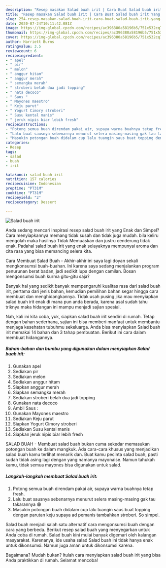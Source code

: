 ```yaml
---
description: "Resep masakan Salad buah irit | Cara Buat Salad buah irit Yang Bisa Manjain Lidah"
title: "Resep masakan Salad buah irit | Cara Buat Salad buah irit Yang Bisa Manjain Lidah"
slug: 254-resep-masakan-salad-buah-irit-cara-buat-salad-buah-irit-yang-bisa-manjain-lidah
date: 2020-07-24T10:11:42.081Z
image: https://img-global.cpcdn.com/recipes/ac396380a58196b5/751x532cq70/salad-buah-irit-foto-resep-utama.jpg
thumbnail: https://img-global.cpcdn.com/recipes/ac396380a58196b5/751x532cq70/salad-buah-irit-foto-resep-utama.jpg
cover: https://img-global.cpcdn.com/recipes/ac396380a58196b5/751x532cq70/salad-buah-irit-foto-resep-utama.jpg
author: Harriett Burns
ratingvalue: 3.5
reviewcount: 6
recipeingredient:
- " apel"
- " pir"
- " melon"
- " anggur hitam"
- " anggur merah"
- " semangka merah"
- " stroberi belah dua jadi topping"
- " nata decoco"
- " Saus "
- " Mayones maestro"
- " Keju parut"
- " Yogurt Cimory stroberi"
- " Susu kental manis"
- " jeruk nipis biar lebih fresh"
recipeinstructions:
- "Potong semua buah direndam pakai air, supaya warna buahnya tetap fresh."
- "Lalu buat sausnya sebenarnya menurut selera masing-masing gak tau takarannya 😁"
- "Masukin potongan buah didalam cup lalu tuangin saus buat topping dengan parutan keju supaya ad pemanis tambahkan stroberi. So simpel."
categories:
- Resep
tags:
- salad
- buah
- irit

katakunci: salad buah irit 
nutrition: 157 calories
recipecuisine: Indonesian
preptime: "PT31M"
cooktime: "PT31M"
recipeyield: "2"
recipecategory: Dessert

---
```



![Salad buah irit](https://img-global.cpcdn.com/recipes/ac396380a58196b5/751x532cq70/salad-buah-irit-foto-resep-utama.jpg)

Anda sedang mencari inspirasi resep salad buah irit yang Enak dan Simpel? Cara menyiapkannya memang tidak susah dan tidak juga mudah. bila keliru mengolah maka hasilnya Tidak Memuaskan dan justru cenderung tidak enak. Padahal salad buah irit yang enak selayaknya mempunyai aroma dan cita rasa yang bisa memancing selera kita.

Cara Membuat Salad Buah - Akhir-akhir ini saya lagi doyan sekali mengkonsumsi buah-buahan. Ini karena saya sedang menjalankan program penurunan berat badan, jadi sedikit lupa dengan camilan. Bosan mengonsumsi buah kurma gitu-gitu saja?

Banyak hal yang sedikit banyak mempengaruhi kualitas rasa dari salad buah irit, pertama dari jenis bahan, kemudian pemilihan bahan segar hingga cara membuat dan menghidangkannya. Tidak usah pusing jika mau menyiapkan salad buah irit enak di mana pun anda berada, karena asal sudah tahu triknya maka hidangan ini mampu menjadi sajian spesial.


Nah, kali ini kita coba, yuk, siapkan salad buah irit sendiri di rumah. Tetap dengan bahan sederhana, sajian ini bisa memberi manfaat untuk membantu menjaga kesehatan tubuhmu sekeluarga. Anda bisa menyiapkan Salad buah irit memakai 14 bahan dan 3 tahap pembuatan. Berikut ini cara dalam membuat hidangannya.

<!--inarticleads1-->

##### Bahan-bahan dan bumbu yang digunakan dalam menyiapkan Salad buah irit:

1. Gunakan  apel
1. Sediakan  pir
1. Sediakan  melon
1. Sediakan  anggur hitam
1. Siapkan  anggur merah
1. Siapkan  semangka merah
1. Sediakan  stroberi belah dua jadi topping
1. Gunakan  nata decoco
1. Ambil  Saus :
1. Gunakan  Mayones maestro
1. Sediakan  Keju parut
1. Siapkan  Yogurt Cimory stroberi
1. Sediakan  Susu kental manis
1. Siapkan  jeruk nipis biar lebih fresh


SALAD BUAH - Membuat salad buah bukan cuma sekedar memasukan potongan buah ke dalam mangkuk. Ada cara-cara khusus yang menjadikan salad buah kamu terlihat menarik dan. Buat kamu pecinta salad buah, pasti sudah tidak asing lagi dengan yang namanya mayonaise. Namun tahukah kamu, tidak semua mayones bisa digunakan untuk salad. 

<!--inarticleads2-->

##### Langkah-langkah membuat Salad buah irit:

1. Potong semua buah direndam pakai air, supaya warna buahnya tetap fresh.
1. Lalu buat sausnya sebenarnya menurut selera masing-masing gak tau takarannya 😁
1. Masukin potongan buah didalam cup lalu tuangin saus buat topping dengan parutan keju supaya ad pemanis tambahkan stroberi. So simpel.


Salad buah menjadi salah satu alternatif cara mengonsumsi buah dengan cara yang berbeda. Berikut resep salad buah yang menyegarkan untuk Anda coba di rumah. Salad buah kini mulai banyak digemari oleh kalangan masyarakat. Karenanya, ide usaha salad Salad buah ini tidak hanya enak untuk dikonsumsi. Namun juga aman untuk dikonsumsi karena. 

Bagaimana? Mudah bukan? Itulah cara menyiapkan salad buah irit yang bisa Anda praktikkan di rumah. Selamat mencoba!
